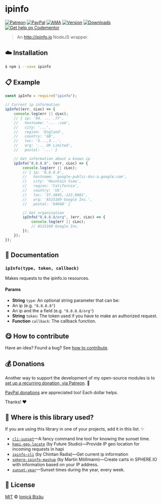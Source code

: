 
# ipinfo

 [![Patreon](https://img.shields.io/badge/Support%20me%20on-Patreon-%23e6461a.svg)][patreon] [![PayPal](https://img.shields.io/badge/%24-paypal-f39c12.svg)][paypal-donations] [![AMA](https://img.shields.io/badge/ask%20me-anything-1abc9c.svg)](https://github.com/IonicaBizau/ama) [![Version](https://img.shields.io/npm/v/ipinfo.svg)](https://www.npmjs.com/package/ipinfo) [![Downloads](https://img.shields.io/npm/dt/ipinfo.svg)](https://www.npmjs.com/package/ipinfo) [![Get help on Codementor](https://cdn.codementor.io/badges/get_help_github.svg)](https://www.codementor.io/johnnyb?utm_source=github&utm_medium=button&utm_term=johnnyb&utm_campaign=github)

> An http://ipinfo.io NodeJS wrapper.

## :cloud: Installation

```sh
$ npm i --save ipinfo
```


## :clipboard: Example



```js
const ipInfo = require("ipinfo");

// Current ip information
ipInfo((err, cLoc) => {
    console.log(err || cLoc);
    // { ip: '94. ... .77',
    //   hostname: '... .com',
    //   city: '...',
    //   region: 'England',
    //   country: 'GB',
    //   loc: '5...,3...',
    //   org: '... UK Limited',
    //   postal: '...' }

    // Get information about a known ip
    ipInfo("8.8.8.8", (err, cLoc) => {
        console.log(err || cLoc);
        // { ip: '8.8.8.8',
        //   hostname: 'google-public-dns-a.google.com',
        //   city: 'Mountain View',
        //   region: 'California',
        //   country: 'US',
        //   loc: '37.3845,-122.0881',
        //   org: 'AS15169 Google Inc.',
        //   postal: '94040' }

        // Get organization
        ipInfo("8.8.8.8/org", (err, cLoc) => {
            console.log(err || cLoc);
            // AS15169 Google Inc.
        });
    });
});
```

## :memo: Documentation


### `ipInfo(type, token, callback)`
Makes requests to the ipinfo.io resources.

#### Params
- **String** `type`: An optional string parameter that can be:
 - An ip (e.g. `"8.8.8.8"`)
 - An ip and the a field (e.g. `"8.8.8.8/org"`)
- **String** `token`: The token used if you have to make an authorized request.
- **Function** `callback`: The callback function.



## :yum: How to contribute
Have an idea? Found a bug? See [how to contribute][contributing].


## :moneybag: Donations

Another way to support the development of my open-source modules is
to [set up a recurring donation, via Patreon][patreon]. :rocket:

[PayPal donations][paypal-donations] are appreciated too! Each dollar helps.

Thanks! :heart:

## :dizzy: Where is this library used?
If you are using this library in one of your projects, add it in this list. :sparkles:


 - [`cli-sunset`](https://github.com/IonicaBizau/cli-sunset)—A fancy command line tool for knowing the sunset time.
 - [`hapi-geo-locate`](https://github.com/fs-opensource/hapi-geo-locate#readme) (by Future Studio)—Provide IP geo location for incoming requests in hapi
 - [`ipinfo-cli`](https://github.com/beatfreaker/ipinfo-cli) (by Chintan Radia)—Get current ip information
 - [`sphere-ipinfo-mashup`](https://github.com/mmoelli/sphere-ipinfo-mashup) (by Martin Möllmann)—Create carts in SPHERE.IO with information based on your IP address.
 - [`sunset-year`](https://github.com/IonicaBizau/sunset-year#readme)—Sunset times during the year, every week.

## :scroll: License

[MIT][license] © [Ionică Bizău][website]

[patreon]: https://www.patreon.com/ionicabizau
[paypal-donations]: https://www.paypal.com/cgi-bin/webscr?cmd=_s-xclick&hosted_button_id=RVXDDLKKLQRJW
[donate-now]: http://i.imgur.com/6cMbHOC.png

[license]: http://showalicense.com/?fullname=Ionic%C4%83%20Biz%C4%83u%20%3Cbizauionica%40gmail.com%3E%20(http%3A%2F%2Fionicabizau.net)&year=2014#license-mit
[website]: http://ionicabizau.net
[contributing]: /CONTRIBUTING.md
[docs]: /DOCUMENTATION.md
